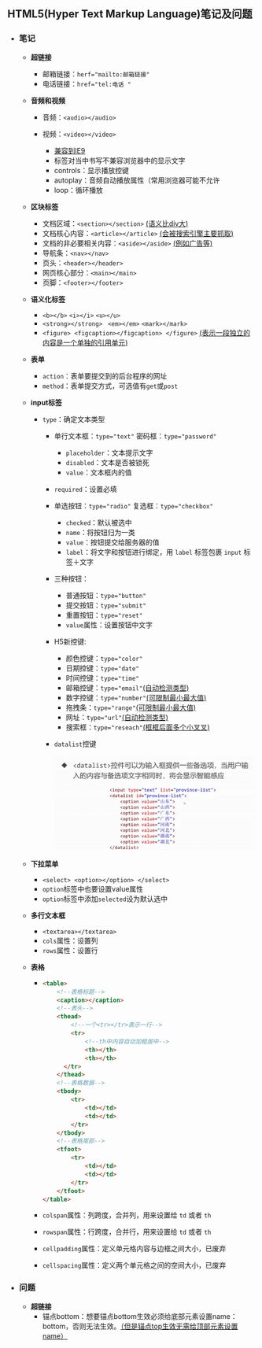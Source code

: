 ## HTML5(Hyper Text Markup Language)笔记及问题

- ### 笔记

  - **超链接**

    - 邮箱链接：`herf="mailto:邮箱链接"`
    - 电话链接：`href="tel:电话 "`

  - **音频和视频**

    - 音频：`<audio></audio>`

    - 视频：`<video></video>`

      -  <u>兼容到IE9</u>
      -  标签对当中书写不兼容浏览器中的显示文字
      -  controls：显示播放控键
      -  autoplay：音频自动播放属性（常用浏览器可能不允许
      -  loop：循环播放

  - **区块标签**

    - 文档区域：`<section></section>`  <u>(语义比div大)</u>
    - 文档核心内容：`<article></article>` <u>(会被搜索引擎主要抓取)</u>
    - 文档的非必要相关内容：`<aside></aside>` <u>(例如广告等)</u>
    - 导航条：`<nav></nav>`
    - 页头：`<header></header>`
    - 网页核心部分：`<main></main>`
    - 页脚：`<footer></footer>`

  - **语义化标签**

    - `<b></b>`  `<i></i>`  `<u></u>`
    - `<strong></strong>`   ` <em></em>`   `<mark></mark>`
    - `<figure> <figcaption></figcaption> </figure>` <u>(表示一段独立的内容是一个单独的引用单元)</u>

  - **表单**

    - `action`：表单要提交到的后台程序的网址
    - `method`：表单提交方式，可选值有`get`或`post`

  - **input标签**

    - `type`：确定文本类型

      - 单行文本框：`type="text"`  密码框：`type="password"`

        - `placeholder`：文本提示文字
        - `disabled`：文本是否被锁死
        - `value`：文本框内的值

      - `required`：设置必填

      - 单选按钮：`type="radio"`     复选框：`type="checkbox"`

        - `checked`：默认被选中
        - `name`：将按钮归为一类
        - `value`：按钮提交给服务器的值
        - `label`：将文字和按钮进行绑定，用 `label` 标签包裹 `input` 标签＋文字

      - 三种按钮：

        - 普通按钮：`type="button"`
        - 提交按钮：`type="submit"`
        - 重置按钮：`type="reset"`
        - `value`属性：设置按钮中文字

      - H5新控键:

        - 颜色控键：`type="color"`
        - 日期控键：`type="date"`
        - 时间控键：`type="time"`
        - 邮箱控键：`type="email"`<u>(自动检测类型)</u>
        - 数字控键：`type="number"`<u>(可限制最小最大值)</u>
        - 拖拽条：`type="range"`<u>(可限制最小最大值)</u>
        - 网址：`type="url"`<u>(自动检测类型)</u>
        - 搜索框：`type="reseach"`<u>(框框后面多个小叉叉)</u>

      - `datalist`控键

        ![image-20201201092751720](../images/image-20201201092751720.png)

  - **下拉菜单**

    - `<select> <option></option> </select>`
    - `option`标签中也要设置value属性
    - `option`标签中添加`selected`设为默认选中

  - **多行文本框**

    - `<textarea></textarea>`
    - `cols`属性：设置列
    - `rows`属性：设置行 

  - **表格** 

    - ````HTML
      <table>
          <!--表格标题-->
          <caption></caption>
          <!--表头-->
          <thead>
              <!--一个<tr></tr>表示一行-->
              <tr>
                  <!--th中内容自动加粗居中-->
                  <th></th>
                  <th></th>
          	</tr>
          </thead>
          <!--表格数据-->
          <tbody>
              <tr>
                  <td></td>
                  <td></td>
              </tr>
          </tbody>
          <!--表格尾部-->
          <tfoot>
              <tr>
                  <td></td>
                  <td></td>
              </tr>
          </tfoot>
      </table>
      ````

    - `colspan`属性：列跨度，合并列，用来设置给 `td` 或者 `th`

    - `rowspan`属性：行跨度，合并行，用来设置给 `td` 或者 `th`

    - `cellpadding`属性：定义单元格内容与边框之间大小，已废弃

    - `cellspacing`属性：定义两个单元格之间的空间大小，已废弃

- ### 问题

  - **超链接**
    - 锚点bottom：想要锚点bottom生效必须给底部元素设置name：bottom，否则无法生效。<u>（但是锚点top生效无需给顶部元素设置name）</u>

